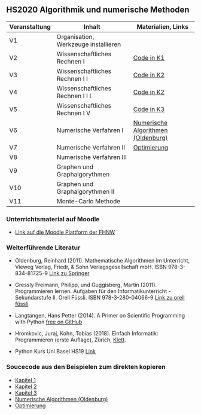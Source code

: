 ## HS2020 Algorithmik und numerische Methoden

| Veranstaltung        | Inhalt                           | Materialien, Links                |
| ------------- |----------------------------------| -------------------------------------------------------------------------|
| V1  | Organisation, Werkzeuge  installieren |             |
| V2  | Wissenschaftliches Rechnen I     |  [Code in K1](https://nbviewer.jupyter.org/github/mgje/PIUMP/blob/master/wr2018/Kapitel_1_Variablen_Ausdruecke.ipynb)                         |
| V3  | Wissenschaftliches Rechnen I I   |  [Code in K2](https://nbviewer.jupyter.org/github/mgje/PIUMP/blob/master/wr2018/Kapitel_2_Schleifen_Listen.ipynb)                           |
| V4 | Wissenschaftliches Rechnen I I I                         |        [Code in K2](https://nbviewer.jupyter.org/github/mgje/PIUMP/blob/master/wr2018/Kapitel_2_Schleifen_Listen.ipynb)                        |
| V5  | Wissenschaftliches Rechnen I V |  [Code in K3](https://nbviewer.jupyter.org/github/mgje/PIUMP/blob/master/wr2018/Kapitel_3_Funktionen.ipynb)                              |
| V6  | Numerische Verfahren I               |  [Numerische Algorithmen (Oldenburg)](https://nbviewer.jupyter.org/github/mgje/PIUMP/blob/master/Beispiele_Skript_SciComputing/Numerische%20Algorithmen.ipynb)                                         |
| V7  | Numerische Verfahren II           |   [Optimierung](https://nbviewer.jupyter.org/github/mgje/PIUMP/blob/master/Beispiele_Skript_SciComputing/Optimierung.ipynb)                                                               |
| V8  | Numerische Verfahren III         |                                                                  |
| V9  | Graphen und Graphalgorythmen            |                                                                  |
| V10  | Graphen und Graphalgorythmen II |                                                               |
| V11  | Monte-Carlo Methode |                                                               |

### Unterrichtsmaterial auf Moodle

* [Link auf die Moodle Plattform der FHNW](https://moodle.fhnw.ch/course/view.php?id=41483)

### Weiterführende Literatur 

* 	Oldenburg, Reinhard (2011). Mathematische Algorithmen im Unterricht, Vieweg Verlag, Friedr, & Sohn Verlagsgesellschaft mbH. ISBN 978-3-834-81725-9 [Link zu Springer](https://link.springer.com/book/10.1007/978-3-8348-8336-0)

* Gressly Freimann, Philipp, und Guggisberg, Martin (2011). Programmieren lernen. Aufgaben für den Informatikunterricht - Sekundarstufe II. Orell Füssli. ISBN 978-3-280-04066-9 [Link zu orell füssli](https://ofv.ch/lernmedien/detail/programmieren-lernen/14505/)

* Langtangen, Hans Petter (2014). A Primer on Scientific
Programming with Python [free on GitHub](https://hplgit.github.io/primer.html/doc/pub/half/book.pdf)

* Hromkovic, Juraj, Kohn, Tobias (2018). Einfach Informatik: Programmieren (erste Auflage), Zürich, [Klett](https://www.klett.ch/Katalog/Sekundarstufe%2BI/Informatik/Empfehlung/Einfach%2BInformatik%2B7-9%2B-%2BProgrammieren/Einfach+Informatik+7%E2%80%939+%E2%80%93+Programmieren/978-3-264-84463-4/shopartikel/).


* Python Kurs Uni Basel HS19
[Link](https://github.com/unibas-marcelluethi/programmieren-notebooks)

### Soucecode aus den  Beispielen zum direkten kopieren


- [Kapitel 1](https://github.com/mgje/PIUMP/blob/master/wr2018/Kapitel_1_Variablen_Ausdruecke.ipynb)
- [Kapitel 2](https://github.com/mgje/PIUMP/blob/master/wr2018/Kapitel_2_Schleifen_Listen.ipynb)
- [Kapitel 3](https://github.com/mgje/PIUMP/blob/master/wr2018/Kapitel_3_Funktionen.ipynb)
- [Numerische Algorithmen (Oldenburg)](../Beispiele_Skript_SciComputing/Numerische%20Algorithmen.ipynb)
- [Optimierung](../Beispiele_Skript_SciComputing/Optimierung.ipynb)



